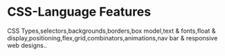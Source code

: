 # CSS-Language Features
CSS Types,selectors,backgrounds,borders,box model,text & fonts,float & display,positioning,flex,grid,combinators,animations,nav bar & responsive web designs..

